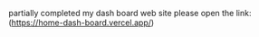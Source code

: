 partially completed my dash board web site please open the link:   (https://home-dash-board.vercel.app/)
